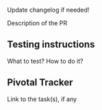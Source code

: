 Update changelog if needed!

Description of the PR

## Testing instructions

What to test? How to do it?

## Pivotal Tracker

Link to the task(s), if any
